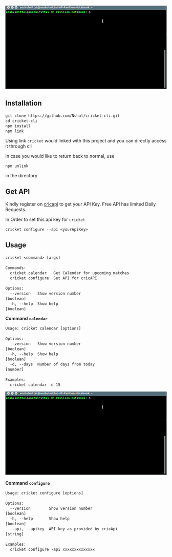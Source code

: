 ![calendar](https://github.com/Nshul/cricket-cli/blob/master/gifs/cricketcalendardemo.gif)

## Installation
```
git clone https://github.com/Nshul/cricket-cli.git
cd cricket-cli
npm install
npm link
```

Using link `cricket` would linked with this project and you can directly access it through cli

In case you would like to return back to normal, use
```
npm unlink
```
in the directory

## Get API
Kindly register on [cricapi](http://www.cricapi.com/) to get your API Key. Free API has limited Daily Requests.

In Order to set this api key for `cricket`
```
cricket configure --api <yourApiKey>
```

## Usage

```
cricket <command> [args]

Commands:
  cricket calendar   Get Calendar for upcoming matches
  cricket configure  Set API for cricAPI

Options:
  --version   Show version number                                      [boolean]
  -h, --help  Show help                                                [boolean]
```

**Command** **`calendar`**
```
Usage: cricket calendar [options]

Options:
  --version   Show version number                                      [boolean]
  -h, --help  Show help                                                [boolean]
  -d, --days  Number of days from today                                 [number]

Examples:
  cricket calendar -d 15
```
![calendar](https://github.com/Nshul/cricket-cli/blob/master/gifs/cricketcalendardemo.gif)

**Command** **`configure`**
```
Usage: cricket configure [options]

Options:
  --version        Show version number                                 [boolean]
  -h, --help       Show help                                           [boolean]
  --api, --apikey  API key as provided by cricApi                       [string]

Examples:
  cricket configure -api xxxxxxxxxxxxxx
```
